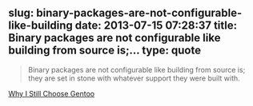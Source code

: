 slug: binary-packages-are-not-configurable-like-building
date: 2013-07-15 07:28:37
title: Binary packages are not configurable like building from source is;...
type: quote
---

> Binary packages are not configurable like building from source is; they are set in stone with whatever support they were built with.

[Why I Still Choose Gentoo](http://emergelinux.tumblr.com/post/17799928317/why-i-still-choose-gentoo)
